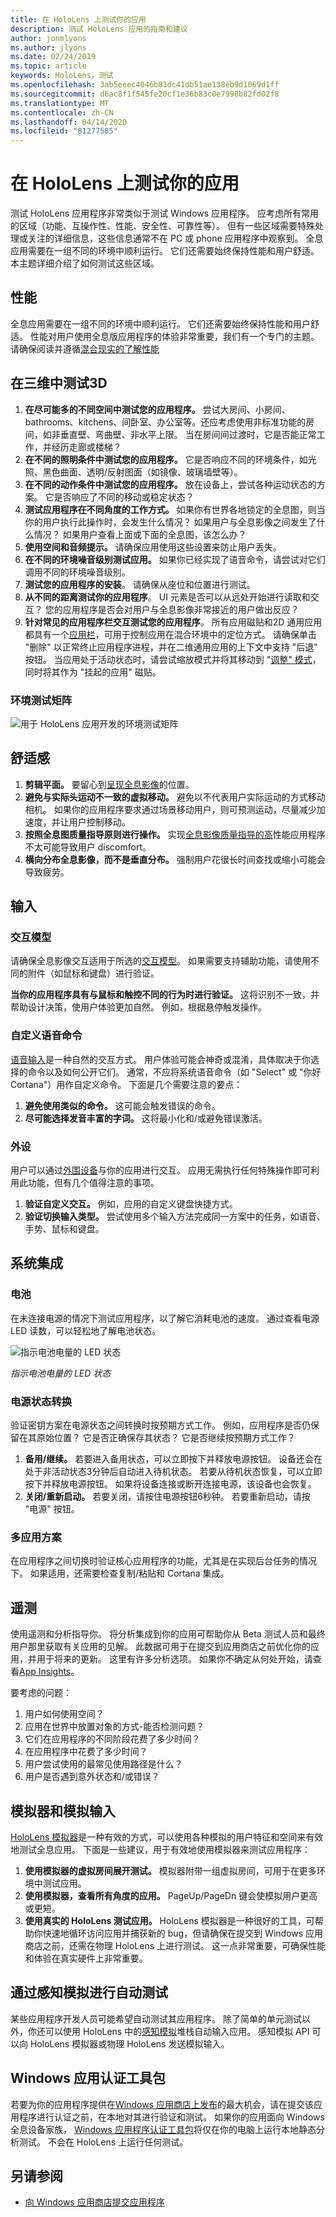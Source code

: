```yaml
---
title: 在 HoloLens 上测试你的应用
description: 测试 HoloLens 应用的指南和建议
author: jonmlyons
ms.author: jlyons
ms.date: 02/24/2019
ms.topic: article
keywords: HoloLens，测试
ms.openlocfilehash: 3ab5eeec4046b81dc41db51ae138eb9d1069d1ff
ms.sourcegitcommit: d6ac8f1f545fe20cf1e36b83c0e7998b82fd02f8
ms.translationtype: MT
ms.contentlocale: zh-CN
ms.lasthandoff: 04/14/2020
ms.locfileid: "81277585"
---
```

# <a name="testing-your-app-on-hololens"></a>在 HoloLens 上测试你的应用

测试 HoloLens 应用程序非常类似于测试 Windows 应用程序。 应考虑所有常用的区域（功能、互操作性、性能、安全性、可靠性等）。 但有一些区域需要特殊处理或关注的详细信息，这些信息通常不在 PC 或 phone 应用程序中观察到。 全息应用需要在一组不同的环境中顺利运行。 它们还需要始终保持性能和用户舒适。 本主题详细介绍了如何测试这些区域。

## <a name="performance"></a>性能

全息应用需要在一组不同的环境中顺利运行。 它们还需要始终保持性能和用户舒适。 性能对用户使用全息版应用程序的体验非常重要，我们有一个专门的主题。 请确保阅读并遵循[混合现实的了解性能](understanding-performance-for-mixed-reality.md)

## <a name="testing-3d-in-3d"></a>在三维中测试3D
1. **在尽可能多的不同空间中测试您的应用程序。** 尝试大房间、小房间、bathrooms、kitchens、间卧室、办公室等。还应考虑使用非标准功能的房间，如非垂直壁、弯曲壁、非水平上限。 当在房间间过渡时，它是否能正常工作，并经历走廊或楼梯？
2. **在不同的照明条件中测试您的应用程序。** 它是否响应不同的环境条件，如光照、黑色曲面、透明/反射图面（如镜像、玻璃墙壁等）。
3. **在不同的动作条件中测试您的应用程序。** 放在设备上，尝试各种运动状态的方案。 它是否响应了不同的移动或稳定状态？
4. **测试应用程序在不同角度的工作方式。** 如果你有世界各地锁定的全息图，则当你的用户执行此操作时，会发生什么情况？ 如果用户与全息影像之间发生了什么情况？ 如果用户查看上面或下面的全息图，该怎么办？
5. **使用空间和音频提示。** 请确保应用使用这些设置来防止用户丢失。
6. **在不同的环境噪音级别测试应用。** 如果你已经实现了语音命令，请尝试对它们调用不同的环境噪音级别。
7. **测试您的应用程序的安装**。 请确保从座位和位置进行测试。
8. **从不同的距离测试你的应用程序**。 UI 元素是否可以从远处开始进行读取和交互？ 您的应用程序是否会对用户与全息影像非常接近的用户做出反应？
9. **针对常见的应用程序栏交互测试您的应用程序**。 所有应用磁贴和2D 通用应用都具有一个[应用栏](navigating-the-windows-mixed-reality-home.md#moving-and-adjusting-apps)，可用于控制应用在混合环境中的定位方式。 请确保单击 "删除" 以正常终止应用程序进程，并在二维通用应用的上下文中支持 "后退" 按钮。 当应用处于活动状态时，请尝试缩放模式并将其移动到 "[调整" 模式](navigating-the-windows-mixed-reality-home.md#moving-and-adjusting-apps)，同时将其作为 "挂起的应用" 磁贴。

### <a name="environmental-test-matrix"></a>环境测试矩阵

![用于 HoloLens 应用开发的环境测试矩阵](images/environment-matrix-600px.png)

## <a name="comfort"></a>舒适感
1. **剪辑平面。** 要留心到[呈现全息影像](hologram-stability.md#hologram-render-distances)的位置。
2. **避免与实际头运动不一致的虚拟移动。** 避免以不代表用户实际运动的方式移动相机。 如果你的应用程序要求通过场景移动用户，则可预测运动，尽量减少加速度，并让用户控制移动。
3. **按照全息图质量指导原则进行操作。** 实现[全息影像质量指导的高](hologram-stability.md)性能应用程序不太可能导致用户 discomfort。
4. **横向分布全息影像，而不是垂直分布。** 强制用户花很长时间查找或缩小可能会导致疲劳。


## <a name="input"></a>输入

### <a name="interaction-models"></a>交互模型

请确保全息影像交互适用于所选的[交互模型](interaction-fundamentals.md)。
如果需要支持辅助功能，请使用不同的附件（如鼠标和键盘）进行验证。

**当你的应用程序具有与鼠标和触控不同的行为时进行验证。** 这将识别不一致，并帮助设计决策，使用户体验更加自然。 例如，根据悬停触发操作。


### <a name="custom-voice-commands"></a>自定义语音命令

[语音输入](voice-input.md)是一种自然的交互方式。 用户体验可能会神奇或混淆，具体取决于你选择的命令以及如何公开它们。 通常，不应将系统语音命令（如 "Select" 或 "你好 Cortana"）用作自定义命令。 下面是几个需要注意的要点：
1. **避免使用类似的命令。** 这可能会触发错误的命令。
2. **尽可能选择发音丰富的字词。** 这将最小化和/或避免错误激活。

### <a name="peripherals"></a>外设

用户可以通过[外围设备](hardware-accessories.md)与你的应用进行交互。 应用无需执行任何特殊操作即可利用此功能，但有几个值得注意的事项。
1. **验证自定义交互。** 例如，应用的自定义键盘快捷方式。
2. **验证切换输入类型。** 尝试使用多个输入方法完成同一方案中的任务，如语音、手势、鼠标和键盘。

## <a name="system-integration"></a>系统集成

### <a name="battery"></a>电池

在未连接电源的情况下测试应用程序，以了解它消耗电池的速度。 通过查看电源 LED 读数，可以轻松地了解电池状态。 

![指示电池电量的 LED 状态](images/batterypowerledindication-500px.png)<br>

*指示电池电量的 LED 状态*

### <a name="power-state-transitions"></a>电源状态转换

验证密钥方案在电源状态之间转换时按预期方式工作。 例如，应用程序是否仍保留在其原始位置？ 它是否正确保存其状态？ 它是否继续按预期方式工作？
1. **备用/继续。** 若要进入备用状态，可以立即按下并释放电源按钮。 设备还会在处于非活动状态3分钟后自动进入待机状态。 若要从待机状态恢复，可以立即按下并释放电源按钮。 如果将设备连接或断开连接电源，该设备也会恢复。
2. **关闭/重新启动。** 若要关闭，请按住电源按钮6秒钟。 若要重新启动，请按 "电源" 按钮。

### <a name="multi-app-scenarios"></a>多应用方案

在应用程序之间切换时验证核心应用程序的功能，尤其是在实现后台任务的情况下。 如果适用，还需要检查复制/粘贴和 Cortana 集成。

## <a name="telemetry"></a>遥测

使用遥测和分析指导你。 将分析集成到你的应用可帮助你从 Beta 测试人员和最终用户那里获取有关应用的见解。 此数据可用于在提交到应用商店之前优化你的应用，并用于将来的更新。 这里有许多分析选项。 如果你不确定从何处开始，请查看[App Insights](https://www.visualstudio.com/products/application-insights-vs.aspx)。

要考虑的问题：
1. 用户如何使用空间？
2. 应用在世界中放置对象的方式-能否检测问题？
3. 它们在应用程序的不同阶段花费了多少时间？
4. 在应用程序中花费了多少时间？
5. 用户尝试使用的最常见使用路径是什么？
6. 用户是否遇到意外状态和/或错误？

## <a name="emulator-and-simulated-input"></a>模拟器和模拟输入

[HoloLens 模拟器](using-the-hololens-emulator.md)是一种有效的方式，可以使用各种模拟的用户特征和空间来有效地测试全息应用。 下面是一些建议，用于有效地使用模拟器来测试应用程序：
1. **使用模拟器的虚拟房间展开测试。** 模拟器附带一组虚拟房间，可用于在更多环境中测试应用。
2. **使用模拟器，查看所有角度的应用。** PageUp/PageDn 键会使模拟用户更高或更短。
3. **使用真实的 HoloLens 测试应用。** HoloLens 模拟器是一种很好的工具，可帮助你快速地循环访问应用并捕获新的 bug，但请确保在提交到 Windows 应用商店之前，还需在物理 HoloLens 上进行测试。 这一点非常重要，可确保性能和体验在真实硬件上非常重要。

## <a name="automated-testing-with-perception-simulation"></a>通过感知模拟进行自动测试

某些应用程序开发人员可能希望自动测试其应用程序。 除了简单的单元测试以外，你还可以使用 HoloLens 中的[感知模拟](perception-simulation.md)堆栈自动输入应用。 感知模拟 API 可以向 HoloLens 模拟器或物理 HoloLens 发送模拟输入。

## <a name="windows-app-certification-kit"></a>Windows 应用认证工具包

若要为你的应用程序提供在[Windows 应用商店上发布](submitting-an-app-to-the-microsoft-store.md)的最大机会，请在提交该应用程序进行认证之前，在本地对其进行验证和测试。 如果你的应用面向 Windows 全息设备家族， [Windows 应用程序认证工具包](https://msdn.microsoft.com/library/windows/apps/xaml/mt186449.aspx)将仅在你的电脑上运行本地静态分析测试。 不会在 HoloLens 上运行任何测试。

## <a name="see-also"></a>另请参阅
* [向 Windows 应用商店提交应用程序](submitting-an-app-to-the-microsoft-store.md)
